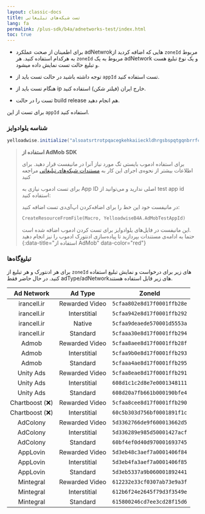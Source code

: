 ```yaml
---
layout: classic-docs
title: تست شبکه‌های تبلیغاتی
lang: fa
permalink: /plus-sdk/b4a/adnetworks-test/index.html
toc: true
---
```




* برای اطمینان از صحت عملکرد adNetwrokهایی که اضافه کردید از `zoneId` مربوط به هرکدام استفاده کنید. هر `zoneId` مربوط به یک adNetwork و یک نوع تبلیغ هست و تبلیغ حالت تست نمایش داده میشود.

* توجه داشته باشید در حالت تست باید از `appId` تست استفاده کنید.

* هنگام تست باید از ip خارج ایران (فیلتر شکن) استفاده کنید.

* تست را در حالت build release هم انجام دهید.

برای تست از این `appId` استفاده کنید.

### شناسه یلوادوایز

```java
yelloadwise.initialize("alsoatsrtrotpqacegkehkaiieckldhrgsbspqtgqnbrrfccrtbdomgjtahflchkqtqosa");
```


> **استفاده از AdMob SDK**  
> 
> برای استفاده ادموب بایستی تگ مورد نیاز آنرا در مانیفست قرار دهید. برای اطلاعات بیشتر از نحوه‌ی اجرای این کار به 
> [مستندات شبکه‌های تبلیغاتی](/plus-sdk/b4a/add-adnetworks/index.html)
> مراجعه کنید
> 
> برای تست ادموب نیازی به App ID اصلی ندارید و می‌توانید از test app id استفاده کنید:
> 
> در مانیفست خود این خط را برای اضافه‌کردن اپ‌آی‌دی تست اضافه کنید:
> 
> ```vb
>CreateResourceFromFile(Macro, YelloadwiseB4A.AdMobTestAppId)
> ```
> این مانیفست در فایل‌های یلوادوایز برای تست کردن ادموب اضافه شده است.  
> حتما به ادامه‌ی مستندات بپردازید تا پیاده‌سازی ادنتورک ادموب را نیز انجام دهید
{:data-title="استفاده از AdMob" data-color="red"}



### تبلیغ‌گاه‌ها

برای هر ادنتورک و هر تبلیغ از `zoneId` های زیر برای درخواست و نمایش تبلیغ استفاده کنید. در حال حاضر فقط adType/adNetworkهای زیر قابل استفاده هستند.

|        Ad Network      |              Ad Type              |ZoneId
|:------------:|:----------------------------:|:----------------------------:|
|     irancell.ir     |     Rewarded Video    | `5cfaa802e8d17f0001ffb28e`|
|     irancell.ir    |    Interstitial    |`5cfaa942e8d17f0001ffb292`|
| irancell.ir |  Native  |`5cfaa9deaede570001d5553a`|
|  irancell.ir | Standard |`5cfaaa30e8d17f0001ffb294`|
|    Admob    |    Rewarded Video   |`5cfaa8aee8d17f0001ffb28f`|
|    Admob    |     Interstitial     |`5cfaa9b0e8d17f0001ffb293`|
|    Admob    |     Standard     |`5cfaaa4ae8d17f0001ffb295`|
|    Unity Ads    |     Rewarded Video     |`5cfaa8eae8d17f0001ffb291`|
|    Unity Ads    |     Interstitial     |`608d1c1c2d8e7e0001348111`|
|    Unity Ads    |     Standard     |`608d20a7fb661b000190bfe4`|
|    Chartboost (❌)    |     Rewarded Video     |`5cfaa8cee8d17f0001ffb290`|
|    Chartboost (❌)  |     Interstitial     |`60c5b303d756bf0001891f1c`|
|    AdColony    |     Rewarded Video     |`5d3362766de9f600013662d5`|
|    AdColony    |     Interstitial     |`5d336289e985d50001427acf`|
|    AdColony    |     Standard     |`60bf4ef0d40d970001693745`|
|    AppLovin    |     Rewarded Video     |`5d3eb48c3aef7a0001406f84`|
|    AppLovin    |     Interstitial     |`5d3eb4fa3aef7a0001406f85`|
|    AppLovin    |     Standard     |`5d3eb5337a9b060001892441`|
|    Mintegral    |     Rewarded Video     |`612232e33cf0307ab73e9a3f`|
|    Mintegral    |     Interstitial     |`612b6f24e2645f79d3f3549e`|
|    Mintegral    |     Standard     |`615800246cd7ee3cd28f15d6`|
